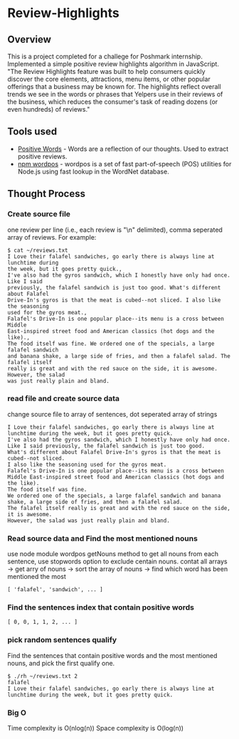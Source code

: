 # Review-Highlights

## Overview
This is a project completed for a challege for Poshmark internship. Implemented a simple positive review highlights algorithm in JavaScript. "The Review Highlights feature was built to help consumers quickly discover the core elements, attractions, menu items, or other popular offerings that a business may be known for. The highlights reflect overall trends we see in the words or phrases that Yelpers use in their reviews of the business, which reduces the consumer's task of reading dozens (or even hundreds) of reviews."

## Tools used
- [Positive Words](http://www.creativeaffirmations.com/positive-words.html) - Words are a reflection of our thoughts. Used to extract positive reviews.
- [npm wordpos](https://www.npmjs.com/package/wordpos) - wordpos is a set of fast part-of-speech (POS) utilities for Node.js using fast lookup in the WordNet database.

## Thought Process
### Create source file
one review per line (i.e., each review is "\n" delimited), comma seperated array of reviews.
For example:
```
$ cat ~/reviews.txt
I Love their falafel sandwiches, go early there is always line at lunchtime during
the week, but it goes pretty quick.,
I've also had the gyros sandwich, which I honestly have only had once. Like I said
previously, the falafel sandwich is just too good. What's different about Falafel
Drive-In's gyros is that the meat is cubed--not sliced. I also like the seasoning
used for the gyros meat.,
Falafel's Drive-In is one popular place--its menu is a cross between Middle
East-inspired street food and American classics (hot dogs and the like).,
The food itself was fine. We ordered one of the specials, a large falafel sandwich
and banana shake, a large side of fries, and then a falafel salad. The falafel itself
really is great and with the red sauce on the side, it is awesome. However, the salad
was just really plain and bland.
```

### read file and create source data
change source file to array of sentences, dot seperated array of strings

```
I Love their falafel sandwiches, go early there is always line at lunchtime during the week, but it goes pretty quick.
I've also had the gyros sandwich, which I honestly have only had once.
Like I said previously, the falafel sandwich is just too good.
What's different about Falafel Drive-In's gyros is that the meat is cubed--not sliced.
I also like the seasoning used for the gyros meat.
Falafel's Drive-In is one popular place--its menu is a cross between Middle East-inspired street food and American classics (hot dogs and the like).
The food itself was fine.
We ordered one of the specials, a large falafel sandwich and banana shake, a large side of fries, and then a falafel salad.
The falafel itself really is great and with the red sauce on the side, it is awesome.
However, the salad was just really plain and bland.
```

### Read source data and Find the most mentioned nouns 
use node module wordpos getNouns method to get all nouns from each sentence, use stopwords option to exclude centain nouns.
contat all arrays -> get arry of nouns -> sort the array of nouns -> find which word has been mentioned the most

```
[ 'falafel', 'sandwich', ... ]
```

### Find the sentences index that contain positive words
```
[ 0, 0, 1, 1, 2, ... ]
```

### pick random sentences qualify
Find the sentences that contain positive words and the most mentioned nouns, and pick the first qualify one.
```
$ ./rh ~/reviews.txt 2
falafel 
I Love their falafel sandwiches, go early there is always line at lunchtime during the week, but it goes pretty quick.
```

### Big O
Time complexity is O(nlog(n))
Space complexity is O(log(n))

